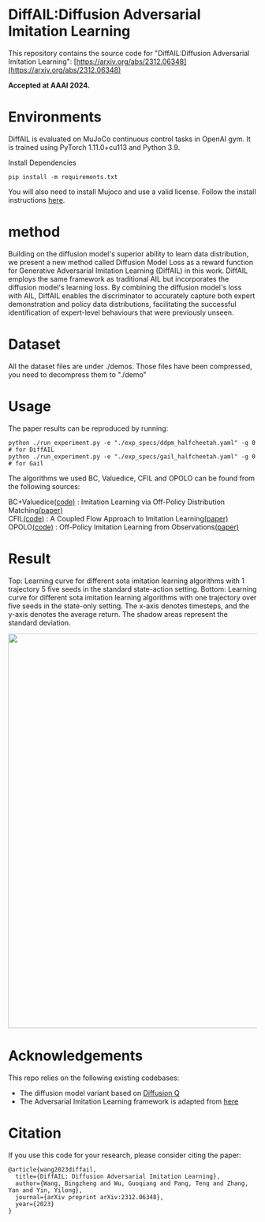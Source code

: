 # DiffAIL:Diffusion Adversarial Imitation Learning

This repository contains the source code for "DiffAIL:Diffusion Adversarial Imitation Learning":
[https://arxiv.org/abs/2312.06348](https://arxiv.org/abs/2312.06348)

**Accepted at AAAI 2024.**

# Environments

DiffAIL is evaluated  on MuJoCo continuous control tasks in OpenAI gym. It is trained using PyTorch 1.11.0+cu113 and Python
3.9.

Install Dependencies
```
pip install -m requirements.txt
```
You will also need to install Mujoco and use a valid license. Follow the install instructions [here](https://github.com/openai/mujoco-py).

# method
Building on the diffusion model's superior ability to learn data distribution, we present a new method called Diffusion Model Loss as a reward
function for Generative Adversarial Imitation Learning (DiffAIL) in this work. DiffAIL employs the same framework as traditional AIL but incorporates
the diffusion model's learning loss. By combining the diffusion model's loss with AIL, DiffAIL enables the discriminator to accurately capture both 
expert demonstration and policy data distributions, facilitating the successful identification of expert-level behaviours that were previously unseen. 

# Dataset
All the dataset files are under ./demos. Those files have been compressed, you need to decompress them to "./demo"

# Usage  



The paper results can be reproduced by running:
```
python ./run_experiment.py -e "./exp_specs/ddpm_halfcheetah.yaml" -g 0  # for DiffAIL
python ./run_experiment.py -e "./exp_specs/gail_halfcheetah.yaml" -g 0  # for Gail
```

The algorithms we used BC, Valuedice, CFIL and OPOLO can be found from the following sources:

BC+Valuedice[(code)](https://github.com/google-research/google-research/tree/master/value_dice) : Imitation Learning via Off-Policy Distribution Matching[(paper)](https://arxiv.org/abs/1912.05032)  
CFIL[(code)](https://github.com/gfreund123/cfil) : A Coupled Flow Approach to Imitation Learning[(paper)](https://arxiv.org/abs/2305.00303)  
OPOLO[(code)](https://github.com/illidanlab/opolo-code) : Off-Policy Imitation Learning from Observations[(paper)](https://arxiv.org/abs/2102.13185)  

# Result
Top: Learning curve for different sota imitation learning algorithms with 1 trajectory 5 five seeds in the standard
state-action setting. Bottom: Learning curve for different sota imitation learning algorithms with one trajectory over five seeds
in the state-only setting. The x-axis denotes timesteps, and the y-axis denotes the average return. The shadow areas represent
the standard deviation.
&nbsp;
<p align="center">
<img src='./assets/1-trajectory.png' width=800>
</p>


# Acknowledgements
This repo relies on the following existing codebases:
- The diffusion model variant  based on [Diffusion Q](https://github.com/zhendong-wang/diffusion-policies-for-offline-rl)
- The Adversarial Imitation Learning framework is adapted from [here](https://github.com/Ericonaldo/ILSwiss)

# Citation
If you use this code for your research, please consider citing the paper:
```
@article{wang2023diffail,
  title={DiffAIL: Diffusion Adversarial Imitation Learning},
  author={Wang, Bingzheng and Wu, Guoqiang and Pang, Teng and Zhang, Yan and Yin, Yilong},
  journal={arXiv preprint arXiv:2312.06348},
  year={2023}
}

```
